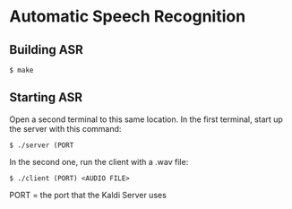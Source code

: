 # Automatic Speech Recognition
## Building ASR

```
$ make 
```

## Starting ASR
Open a second terminal to this same location. In the first terminal, start up
the server with this command:

`$ ./server (PORT`

In the second one, run the client with a .wav file:

`$ ./client (PORT) <AUDIO FILE>`

PORT = the port that the Kaldi Server uses

